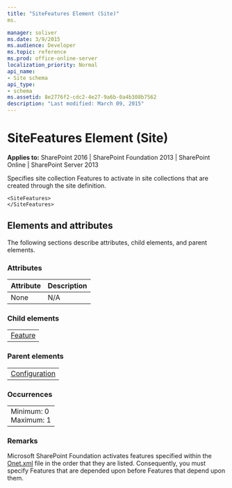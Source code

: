 ```yaml
---
title: "SiteFeatures Element (Site)"
ms.

manager: soliver
ms.date: 3/9/2015
ms.audience: Developer
ms.topic: reference
ms.prod: office-online-server
localization_priority: Normal
api_name:
- Site schema
api_type:
- schema
ms.assetid: 8e2776f2-cdc2-4e27-9a6b-0a4b308b7562
description: "Last modified: March 09, 2015"
---
```


# SiteFeatures Element (Site)

 
  
 **Applies to:** SharePoint 2016 | SharePoint Foundation 2013 | SharePoint Online | SharePoint Server 2013
  
Specifies site collection Features to activate in site collections that are created through the site definition.
  
```
<SiteFeatures>
</SiteFeatures>
```

## Elements and attributes

The following sections describe attributes, child elements, and parent elements.

### Attributes

|**Attribute**|**Description**|
|:-----|:-----|
|None  <br/> |N/A  <br/> |
   
### Child elements

||
|:-----|
|[Feature](feature-element-site.md)|
   
### Parent elements

||
|:-----|
|[Configuration](configuration-element-site.md)|
   
### Occurrences

||
|:-----|
|Minimum: 0  <br/> Maximum: 1  <br/> |
   
### Remarks

Microsoft SharePoint Foundation activates features specified within the [Onet.xml](http://msdn.microsoft.com/library/b99d6657-d9ae-4135-a43c-c58cdfcdc6c1%28Office.15%29.aspx) file in the order that they are listed. Consequently, you must specify Features that are depended upon before Features that depend upon them. 
  

